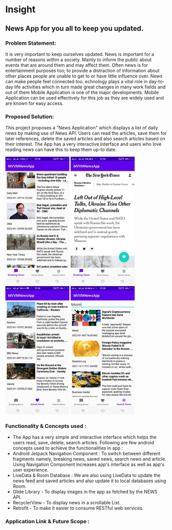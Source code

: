 # Insight
## News App for you all to keep you updated.

### Problem Statement:

It is very important to keep ourselves updated. News is important for a number of reasons within a society. Mainly to inform the public about events that are around them and may affect them. 
Often news is for entertainment purposes too; to provide a distraction of information about other places people are unable to get to or have little influence over. News can make people feel connected too. echnology plays a vital role in day-to-day life activities which in turn made great changes in many work fields and out of them Mobile Application is one of the major developments. Mobile Application can be used effectively for this job as they are widely used and are known for easy access.

### Proposed Solution:

This project proposes a "News Application" which displays a list of daily news by making use of News API. Users can read the articles, save them for later references, delete the saved articles and also search articles based on their interest.
The App has a very interactive interface and users who love reading news can have this to keep them up-to date. 

<p >
  <img src="Image1.jpeg" width="200"  title="hover text">
  <img src="Image2.jpeg" width="200" alt="accessibility text">
  <img src="Image3.jpeg" width="200" alt="accessibility text">
  <img src="Image4.jpeg" width="200" alt="accessibility text">
  
</p>

### Functionality & Concepts used :
- The App has a very simple and interactive interface which helps the users read, save, delete, search articles. Following are few android concepts used to achieve the functionalities in app :
- Android Jetpack Navigation Component : To switch between different fragments namely, breaking news, saved news, search news and article. Using Navigation Component increases app's interface as well as app's user experience.
- LiveData & Room Database : We are also using LiveData to update the news feed and saved articles and also update it to local databases using Room. 
- Glide Library - To display images in the app as fetched by the NEWS API.
- RecyclerView - To display news in a scrollable List.
- Retrofit - To make it easier to consume RESTful web services.

### Application Link & Future Scope :

